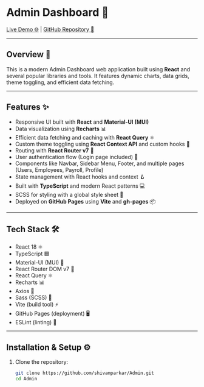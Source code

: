 # Admin Dashboard 🚀

[Live Demo 🌐](https://shivamparkar.github.io/Admin/) | [GitHub Repository 📂](https://github.com/shivamparkar/Admin)

---

## Overview 📝

This is a modern Admin Dashboard web application built using **React** and several popular libraries and tools. It features dynamic charts, data grids, theme toggling, and efficient data fetching.

---

## Features ✨

- Responsive UI built with **React** and **Material-UI (MUI)**
- Data visualization using **Recharts** 📊
- Efficient data fetching and caching with **React Query** ⚛️
- Custom theme toggling using **React Context API** and custom hooks 🎨
- Routing with **React Router v7** 🔀
- User authentication flow (Login page included) 🔐
- Components like Navbar, Sidebar Menu, Footer, and multiple pages (Users, Employees, Payroll, Profile)
- State management with React hooks and context 🪝
- Built with **TypeScript** and modern React patterns 💻
- SCSS for styling with a global style sheet 🎨
- Deployed on **GitHub Pages** using **Vite** and **gh-pages** 📦

---

## Tech Stack 🛠️

- React 18 ⚛️
- TypeScript 🟦
- Material-UI (MUI) 🎨
- React Router DOM v7 🔀
- React Query ⚛️
- Recharts 📊
- Axios 🔗
- Sass (SCSS) 🎨
- Vite (build tool) ⚡
- GitHub Pages (deployment) 🖥️
- ESLint (linting) 🧹

---

## Installation & Setup ⚙️

1. Clone the repository:
   ```bash
   git clone https://github.com/shivamparkar/Admin.git
   cd Admin
